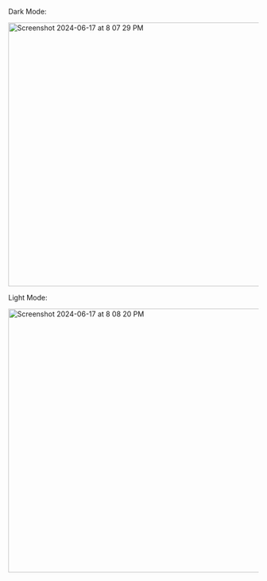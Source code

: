 Dark Mode:

<img width="531" alt="Screenshot 2024-06-17 at 8 07 29 PM" src="https://github.com/brayden4012/FitbodTakeHomeAssessment/assets/43186468/86297b0e-0ede-4d96-a57f-8ed2bce8e624">

Light Mode:

<img width="531" alt="Screenshot 2024-06-17 at 8 08 20 PM" src="https://github.com/brayden4012/FitbodTakeHomeAssessment/assets/43186468/e3ce0d2a-adc5-410c-b82e-81bbf4b55514">
